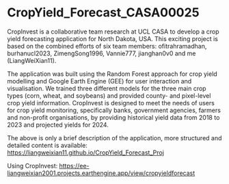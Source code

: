 # CropYield_Forecast_CASA00025

CropInvest is a collaborative team research at UCL CASA to develop a crop yield forecasting application for North Dakota, USA. This exciting project is based on the combined efforts of six team members: ofitrahramadhan, burhanucl2023, ZimengSong1996, Vannie777, jianghan0v0 and me (LiangWeiXian11).

The application was built using the Random Forest approach for crop yield modelling and Google Earth Engine (GEE) for user interaction and visualisation. We trained three different models for the three main crop types (corn, wheat, and soybeans) and provided county- and pixel-level crop yield information. CropInvest is designed to meet the needs of users for crop yield monitoring, specifically banks, government agencies, farmers and non-profit organisations, by providing historical yield data from 2018 to 2023 and projected yields for 2024.


The above is only a brief description of the application, more structured and detailed content is available: https://liangweixian11.github.io/CropYield_Forecast_Proj

Using CropInvest: https://ee-liangweixian2001.projects.earthengine.app/view/cropyieldforecast

